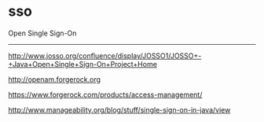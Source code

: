 # sso
Open Single Sign-On 


______________
http://www.josso.org/confluence/display/JOSSO1/JOSSO+-+Java+Open+Single+Sign-On+Project+Home

http://openam.forgerock.org

https://www.forgerock.com/products/access-management/


http://www.manageability.org/blog/stuff/single-sign-on-in-java/view
